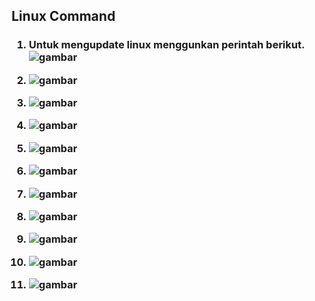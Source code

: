 ## Linux Command


<h3>

1. Untuk mengupdate linux menggunkan perintah berikut.
    ![gambar]( https://github.com/Daru-Riono/devops22-dumbways-Daru_Riono/blob/main/Week%201/Day%202/Linux%20Command/img/1.png?raw=true)

2. 
    ![gambar](     ?raw=true)

3. 
    ![gambar](     ?raw=true) 

4. 
    ![gambar](     ?raw=true)

5. 
    ![gambar](     ?raw=true)

6. 
    ![gambar](     ?raw=true)

7. 
    ![gambar](     ?raw=true)

8. 
    ![gambar](     ?raw=true)

9. 
    ![gambar](     ?raw=true)

10. 
    ![gambar](     ?raw=true)

11. 
    ![gambar](     ?raw=true)



</h3>